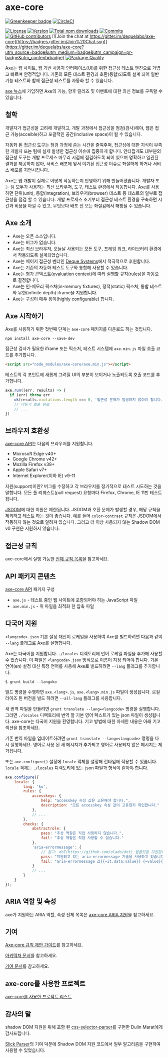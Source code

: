 # axe-core

[![Greenkeeper badge](https://badges.greenkeeper.io/dequelabs/axe-core.svg)](https://greenkeeper.io/) [![CircleCI](https://circleci.com/gh/dequelabs/axe-core.svg?style=svg)](https://circleci.com/gh/dequelabs/axe-core)

[![License](https://img.shields.io/npm/l/axe-core.svg)](LICENSE)
[![Version](https://img.shields.io/npm/v/axe-core.svg)](https://www.npmjs.com/package/axe-core)
[![Total npm downloads](https://img.shields.io/npm/dt/axe-core.svg)](https://www.npmjs.com/package/axe-core)
[![Commits](https://img.shields.io/github/commit-activity/y/dequelabs/axe-core.svg)](https://github.com/dequelabs/axe-core/commits/develop)
[![GitHub contributors](https://img.shields.io/github/contributors/dequelabs/axe-core.svg)](https://github.com/dequelabs/axe-core/graphs/contributors)
[![Join the chat at https://gitter.im/dequelabs/axe-core](https://badges.gitter.im/Join%20Chat.svg)](https://gitter.im/dequelabs/axe-core?utm_source=badge&utm_medium=badge&utm_campaign=pr-badge&utm_content=badge)
[![Package Quality](http://npm.packagequality.com/shield/axe-core.svg)](http://packagequality.com/#?package=axe-core)

Axe는 웹 사이트, 웹 기반 사용자 인터페이스(UI)를 위한 접근성 테스트 엔진으로 가볍고 빠르며 안정적입니다. 
기존의 모든 테스트 환경과 호환(통합)되도록 설계 되어 일반 기능 테스트와 함께 접근성 테스트를 자동화 할 수 있습니다.

[axe 뉴스](https://hubs.ly/H0fsN0b0)에 가입하면 Axe의 기능, 
향후 릴리즈 및 이벤트에 대한 최신 정보를 구독할 수 있습니다.

## 철학

개발자가 접근성을 고려해 개발하고, 개발 과정에서 접근성을 점검(검사)해야, 
웹은 접근 가능(acceible)하고 포괄적인 공간(inclusive space)이 될 수 있습니다.

자동화 된 접근성 도구는 점검 과정에 쏟는 시간을 줄여주며, 접근성에 대한 지식이 부족한 개발자 또는 
팀에 실제 발생한 접근성 이슈에 집중하게 합니다. 안타깝게도 대부분의 접근성 도구는 개발 프로세스 
마무리 시점에 점검하도록 되어 있으며 명확하고 일관된 결과를 제공하지 않아, 서비스 배포에 
앞서 야기된 접근성 이슈로 좌절하게 하거나 서비스 배포를 지연시킵니다.

Axe는 웹 개발이 실제로 어떻게 작동하는지 반영하기 위해 만들어졌습니다. 개발자 또는 팀 모두가 사용하는 
최신 브라우저, 도구, 테스트 환경에서 작동합니다. Axe를 사용하면 단위(unit), 통합(integration), 브라우저(browser) 테스트 등
테스트의 일부로 접근성을 점검 할 수 있습니다. 개발 프로세스 초기부터 접근성 테스트 환경을 구축하면 시간과 비용을 아낄 수 있고, 
무엇보다 배포 전 오는 좌절감에서 해방될 수 있습니다.

## Axe 소개

- Axe는 오픈 소스입니다.
- Axe는 버그가 없습니다.
- Axe는 최신 브라우저, 오늘날 사용되는 모든 도구, 프레임 워크, 라이브러리 환경에서 작동되도록 설계되었습니다.
- Axe는 메이저 접근성 벤더인 [Deque Systems](https://www.deque.com)에서 적극적으로 후원합니다.
- Axe는 기존의 자동화 테스트 도구와 통합해 사용할 수 있습니다.
- Axe는 평가 콘텍스트(evaluation context)에 따라 실행할 규칙(rules)을 자동으로 결정합니다.
- Axe는 인-메모리 픽스처(in-memory fixtures), 정적(static) 픽스처, 통합 테스트와 무한(infinite depth) iframe을 지원합니다.
- Axe는 구성이 매우 용이(highly configurable) 합니다.

## Axe 시작하기

Axe를 사용하기 위한 첫번째 단계는 `axe-core` 패키지를 다운로드 하는 것입니다.

```console
npm install axe-core --save-dev
```

접근성 검사가 필요한 iframe 또는 픽스처, 테스트 시스템에 `axe.min.js` 파일 호출 코드를 추가합니다.

```html
<script src="node_modules/axe-core/axe.min.js"></script>
```

테스트의 각 포인트에 새롭게 그려질 UI의 부분이 보이거나 노출되도록 호출 코드를 추가합니다.

```js
axe.run((err, results) => {
  if (err) throw err
    ok(results.violations.length === 0, '접근성 문제가 발생하지 않아야 합니다.')
    // 비동기 호출 완료
    // ...
})
```

## 브라우저 호환성

[axe-core API](doc/API.md)는 다음의 브라우저를 지원합니다.

- Microsoft Edge v40+
- Google Chrome v42+
- Mozilla Firefox v38+
- Apple Safari v7+
- Internet Explorer(이하 IE) v9-11

지원(support)이란? 버그를 수정하고 각 브라우저를 정기적으로 테스트 시도하는 것을 말합니다.
모든 풀 리퀘스트(pull request) 요청마다 Firefox, Chrome, IE 11만 테스트 됩니다.

[JSDOM](https://github.com/jsdom/jsdom)에 대한 지원은 제한됩니다. 
JSDOM과 호환 문제가 발생할 경우, 해당 규칙을 제외하고 테스트 하는 것이 좋습니다.
예를 들어 `color-contrast` 규칙은 JSDOM에서 작동하지 않는 것으로 알려져 있습니다.
그리고 더 이상 사용되지 않는 Shadow DOM v0 구현은 지원하지 않습니다.

## 접근성 규칙

axe-core에서 실행 가능한 [전체 규칙 목록](./doc/rule-descriptions.md)을 참고하세요.

## API 패키지 콘텐츠

[axe-core API](doc/API.md) 패키지 구성

- `axe.js` - 테스트 중인 웹 사이트에 포함되어야 하는 JavaScript 파일
- `axe.min.js` - 위 파일을 최적화 한 압축 파일

## 다국어 지원

`<langcode>.json` 기본 설정 대신이 로케일을 사용하여 Axe를 빌드하려면 다음과 같이 `--lang` 플래그로 Axe를 실행합니다.

Axe는 다국어를 지원합니다. `./locales` 디렉토리에 언어 로케일 파일을 추가해 사용할 수 있습니다. 
이 파일은 `<langcode>.json` 방식으로 이름이 지정 되어야 합니다. 기본 언어(en) 설정 대신 
특정 언어를 사용해 Axe로 빌드하려면 `--lang` 플래그를 추가합니다.

```console
$ grunt build --lang=ko
```

빌드 명령을 수행하면 `axe.<lang>.js`, `axe.<lang>.min.js` 파일이 생성됩니다. 
로컬라이즈 된 버전을 빌드 하려면 `--all-lang` 플래그를 사용합니다.

새 번역 파일을 만들려면 `grunt translate --lang=<langcode>` 명령을 실행합니다. 
그러면 `./locales` 디렉토리에 번역 할 기본 영어 텍스트가 있는 json 파일이 생성됩니다. 
axe-core는 다국어 지원을 환영합니다. 기고 방법에 대한 자세한 내용은 아래 기고 섹션을 참조하세요.

기존 번역 파일을 업데이트하려면 `grunt translate --lang=<langcode>` 명령을 다시 실행하세요. 
영어로 사용 된 새 메시지가 추가되고 영어로 사용되지 않은 메시지는 제거됩니다.

또는 `axe.configure()` 설정에 `locale` 객체를 설정해 런타임에 적용할 수 있습니다.
`locale` 객체는 `./locales` 디렉토리에 있는 json 파일과 형식이 같아야 합니다.

```js
axe.configure({
	locale: {
		lang: 'ko',
		rules: {
			accesskeys: {
				help: "accesskey 속성 값은 고유해야 합니다.",
				description: "모든 accesskey 속성 값이 고유한지 확인합니다."
			},
			// ...
		},
		checks: {
			abstractrole: {
				pass: "추상 역할은 직접 사용하지 않습니다.",
				fail: "추상 역할은 직접 사용할 수 없습니다."
			},
			'aria-errormessage': {
				// 참고: doT(https://github.com/olado/dot) 템플릿을 지원합니다.
				pass: "지원되고 있는 aria-errormessage 기술을 사용하고 있습니다.",
				fail: "aria-errormessage 값{{~it.data:value}} {=value}{{~}}는 메시지를 공지하는 방법을 사용해야 합니다.(예를 들어, aria-live, aria-describedby,role=alert 등)"
			}
			// ...
		}
	}
});
```

## ARIA 역할 및 속성

axe가 지원하는 ARIA 역할, 속성 전체 목록은 [axe-core ARIA 지원](./doc/aria-supported.md)을 참고하세요.

## 기여

[Axe-core 규칙 제안 가이드](./doc/rule-proposal.md)를 참고하세요.

[아키텍처 문서](./doc/developer-guide.md)를 참고하세요.

[기여 문서](CONTRIBUTING.md)를 참고하세요.

## axe-core를 사용한 프로젝트

[axe-core를 사용한 프로젝트 리스트](doc/projects.md)

## 감사의 말

shadow DOM 지원을 위해 포함 된 [css-selector-parser](https://www.npmjs.com/package/css-selector-parser)를 구현한 Dulin Marat에게 감사드립니다.

[Slick Parser](https://github.com/mootools/slick/blob/master/Source/Slick.Parser.js)의 기여 덕분에 Shadow DOM 지원 코드에서 일부 알고리즘을 구현하여 사용할 수 있었습니다.